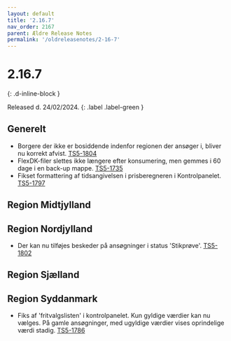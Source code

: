 ```yaml
---
layout: default
title: '2.16.7'
nav_order: 2167
parent: Ældre Release Notes
permalink: '/oldreleasenotes/2-16-7'
---
```


# 2.16.7
{: .d-inline-block }

Released d. 24/02/2024. 
{: .label .label-green }

## Generelt
- Borgere der ikke er bosiddende indenfor regionen der ansøger i, bliver nu korrekt afvist. [TS5-1804](https://sd.trifork.com/browse/TS5-1804)
- FlexDK-filer slettes ikke længere efter konsumering, men gemmes i 60 dage i en back-up mappe. [TS5-1735](https://sd.trifork.com/browse/TS5-1735)
- Fikset formattering af tidsangivelsen i prisberegneren i Kontrolpanelet. [TS5-1797](https://sd.trifork.com/browse/TS5-1797)
  
## Region Midtjylland

## Region Nordjylland
- Der kan nu tilføjes beskeder på ansøgninger i status 'Stikprøve'. [TS5-1802](https://sd.trifork.com/browse/TS5-1802)

## Region Sjælland

## Region Syddanmark
- Fiks af 'fritvalgslisten' i kontrolpanelet. Kun gyldige værdier kan nu vælges. På gamle ansøgninger, med ugyldige værdier vises oprindelige værdi stadig. [TS5-1786](https://sd.trifork.com/browse/TS5-1786)
